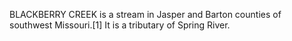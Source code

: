 BLACKBERRY CREEK is a stream in Jasper and Barton counties of southwest Missouri.[1] It is a tributary of Spring River.
